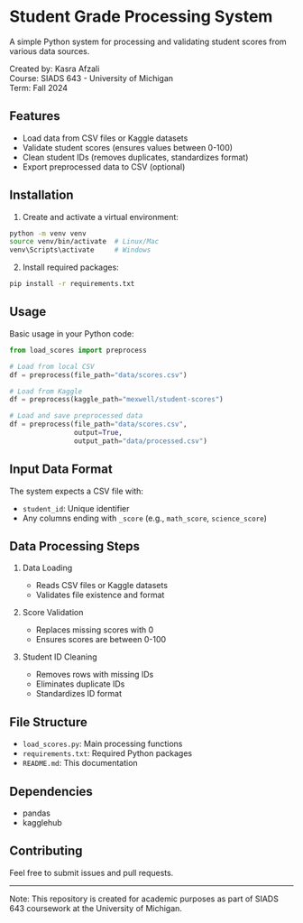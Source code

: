 # Student Grade Processing System

A simple Python system for processing and validating student scores from various data sources.

Created by: Kasra Afzali  
Course: SIADS 643 - University of Michigan  
Term: Fall 2024

## Features

- Load data from CSV files or Kaggle datasets
- Validate student scores (ensures values between 0-100)
- Clean student IDs (removes duplicates, standardizes format)
- Export preprocessed data to CSV (optional)

## Installation

1. Create and activate a virtual environment:
```bash
python -m venv venv
source venv/bin/activate  # Linux/Mac
venv\Scripts\activate     # Windows
```

2. Install required packages:
```bash
pip install -r requirements.txt
```

## Usage

Basic usage in your Python code:
```python
from load_scores import preprocess

# Load from local CSV
df = preprocess(file_path="data/scores.csv")

# Load from Kaggle
df = preprocess(kaggle_path="mexwell/student-scores")

# Load and save preprocessed data
df = preprocess(file_path="data/scores.csv", 
                output=True, 
                output_path="data/processed.csv")
```

## Input Data Format

The system expects a CSV file with:
- `student_id`: Unique identifier
- Any columns ending with `_score` (e.g., `math_score`, `science_score`)

## Data Processing Steps

1. Data Loading
   - Reads CSV files or Kaggle datasets
   - Validates file existence and format

2. Score Validation
   - Replaces missing scores with 0
   - Ensures scores are between 0-100

3. Student ID Cleaning
   - Removes rows with missing IDs
   - Eliminates duplicate IDs
   - Standardizes ID format

## File Structure

- `load_scores.py`: Main processing functions
- `requirements.txt`: Required Python packages
- `README.md`: This documentation

## Dependencies

- pandas
- kagglehub

## Contributing

Feel free to submit issues and pull requests.

---
Note: This repository is created for academic purposes as part of SIADS 643 coursework at the University of Michigan.